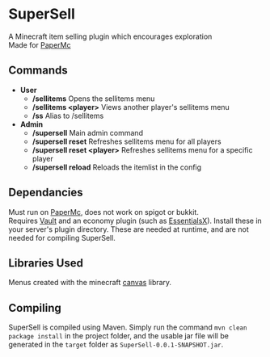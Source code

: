 # SuperSell

A Minecraft item selling plugin which encourages exploration  
Made for [PaperMc](https://papermc.io/)

## Commands
* **User**
    * **/sellitems** Opens the sellitems menu
	* **/sellitems \<player\>** Views another player's sellitems menu
    * **/ss** Alias to /sellitems
* **Admin**
    * **/supersell** Main admin command
    * **/supersell reset** Refreshes sellitems menu for all players
    * **/supersell reset \<player\>** Refreshes sellitems menu for a specific player
    * **/supersell reload** Reloads the itemlist in the config

## Dependancies
Must run on [PaperMc](https://papermc.io/), does not work on spigot or bukkit.  
Requires [Vault](https://www.spigotmc.org/resources/vault.34315/) and an economy plugin (such as [EssentialsX](https://essentialsx.net/downloads.html)). Install these in your server's plugin directory. These are needed at runtime, and are not needed for compiling SuperSell.

## Libraries Used
Menus created with the minecraft [canvas](https://github.com/IPVP-MC/canvas) library.

## Compiling
SuperSell is compiled using Maven. Simply run the command `mvn clean package install` in the project folder, and the usable jar file will be generated in the `target` folder as `SuperSell-0.0.1-SNAPSHOT.jar`.